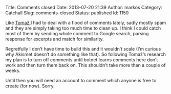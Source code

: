 Title: Comments closed
Date: 2013-07-20 21:39
Author: markos
Category: Catchall
Slug: comments-closed
Status: published
Id: 1150

<html>
 <body>
  <div>
   <p>
    <strong>
    </strong>
   </p>
   <p>
    Like
    <a href="http://www.tablix.org/~avian/blog/archives/2013/07/comments_closed/" title="Comments closed">
     Tomaž
    </a>
    I had to deal with a flood of comments lately, sadly mostly spam and they are simply taking too much time to clean up. I think I could catch most of them by sending whole comment to Google search, parsing response for excerpts and match for similarity.
   </p>
   <p>
    Regretfully I don’t have time to build this and it wouldn’t scale (I’m curious why Akismet doesn’t do something like that). So following Tomaž’s research my plan is to turn off comments until botnet learns comments here don’t work and then turn them back on. This shouldn’t take more than a couple of weeks.
   </p>
   <p>
    Until then you will need an account to comment which anyone is free to create (for now). Sorry.
   </p>
  </div>
 </body>
</html>